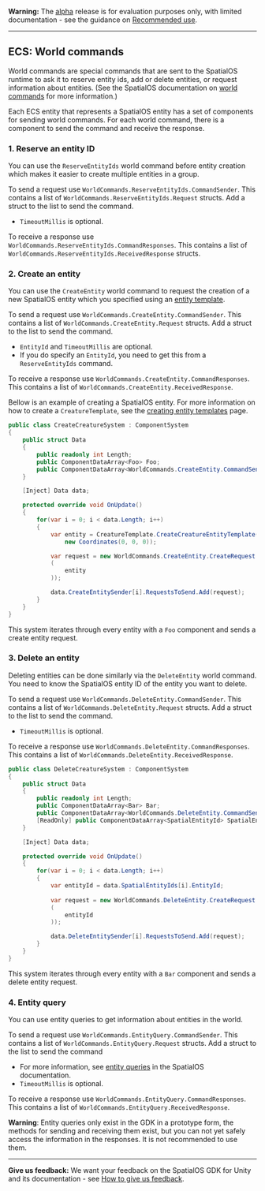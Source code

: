 **Warning:** The [alpha](https://docs.improbable.io/reference/latest/shared/release-policy#maturity-stages) release is for evaluation purposes only, with limited documentation - see the guidance on [Recommended use](../../../README.md#recommended-use).

-----


## ECS: World commands

World commands are special commands that are sent to the SpatialOS runtime to ask it to reserve entity ids, add or delete entities, or request information about entities. (See the SpatialOS documentation on [world commands](https://www.google.com/url?q=https://docs.improbable.io/reference/latest/shared/design/commands%23world-commands&sa=D&ust=1536752675413000) for more information.) 

Each ECS entity that represents a SpatialOS entity has a set of components for sending world commands. For each world command, there is a component to send the command and receive the response. 

### 1. Reserve an entity ID

You can use the `ReserveEntityIds` world command before entity creation which makes it easier to create multiple entities in a group.

To send a request use `WorldCommands.ReserveEntityIds.CommandSender`. This contains a list of `WorldCommands.ReserveEntityIds.Request` structs. Add a struct to the list to send the command.

- `TimeoutMillis` is optional.

To receive a response use `WorldCommands.ReserveEntityIds.CommandResponses`. This contains a list of `WorldCommands.ReserveEntityIds.ReceivedResponse` structs.

### 2. Create an entity

You can use the  `CreateEntity` world command to request the creation of a new SpatialOS entity which you specified using an [entity template](../entity-templates.md).

To send a request use `WorldCommands.CreateEntity.CommandSender`. This contains a list of `WorldCommands.CreateEntity.Request` structs. Add a struct to the list to send the command.

- `EntityId` and `TimeoutMillis` are optional.
- If you do specify an `EntityId`, you need to get this from a `ReserveEntityIds` command.

To receive a response use `WorldCommands.CreateEntity.CommandResponses`. This contains a list of `WorldCommands.CreateEntity.ReceivedResponse`.

Bellow is an example of creating a SpatialOS entity. For more information on how to create a `CreatureTemplate`, see the [creating entity templates](../creating-entities.md) page. 

```csharp
public class CreateCreatureSystem : ComponentSystem
{
    public struct Data
    {
        public readonly int Length;
        public ComponentDataArray<Foo> Foo;
        public ComponentDataArray<WorldCommands.CreateEntity.CommandSender> CreateEntitySender;
    }

    [Inject] Data data;

    protected override void OnUpdate()
    {
        for(var i = 0; i < data.Length; i++)
        {
            var entity = CreatureTemplate.CreateCreatureEntityTemplate(
            	new Coordinates(0, 0, 0));

            var request = new WorldCommands.CreateEntity.CreateRequest
            (
                entity
            ));

            data.CreateEntitySender[i].RequestsToSend.Add(request);
        }
    }
}
```

This system iterates through every entity with a `Foo` component and sends a create entity request.

### 3.  Delete an entity

Deleting entities can be done similarly via the `DeleteEntity` world command. You need to know the SpatialOS entity ID of the entity you want to delete.

To send a request use `WorldCommands.DeleteEntity.CommandSender`. This contains a list of `WorldCommands.DeleteEntity.Request` structs. Add a struct to the list to send the command.

- `TimeoutMillis` is optional.

To receive a response use `WorldCommands.DeleteEntity.CommandResponses`. This contains a list of `WorldCommands.DeleteEntity.ReceivedResponse`.

```csharp
public class DeleteCreatureSystem : ComponentSystem
{
    public struct Data
    {
        public readonly int Length;
        public ComponentDataArray<Bar> Bar;
        public ComponentDataArray<WorldCommands.DeleteEntity.CommandSender> DeleteEntitySender;
        [ReadOnly] public ComponentDataArray<SpatialEntityId> SpatialEntityIds;
    }

    [Inject] Data data;

    protected override void OnUpdate()
    {
        for(var i = 0; i < data.Length; i++)
        {
        	var entityId = data.SpatialEntityIds[i].EntityId;
        	
            var request = new WorldCommands.DeleteEntity.CreateRequest
            (
            	entityId
            ));

            data.DeleteEntitySender[i].RequestsToSend.Add(request);
        }
    }
}
```

This system iterates through every entity with a `Bar` component and sends a delete entity request.

### 4. Entity query

You can use entity queries to get information about entities in the world. 

To send a request use `WorldCommands.EntityQuery.CommandSender`. This contains a list of `WorldCommands.EntityQuery.Request` structs. Add a struct to the list to send the command

- For more information, see [entity queries](https://docs.improbable.io/reference/latest/shared/glossary#queries) in the SpatialOS documentation.
- `TimeoutMillis` is optional.

To receive a response use `WorldCommands.EntityQuery.CommandResponses`. This contains a list of `WorldCommands.EntityQuery.ReceivedResponse`.

**Warning**: Entity queries only exist in the GDK in a prototype form, the methods for sending and receiving them exist, but you can not yet safely access the information in the responses. It is not recommended to use them.

------

**Give us feedback:** We want your feedback on the SpatialOS GDK for Unity and its documentation  - see [How to give us feedback](../../README.md#give-us-feedback).